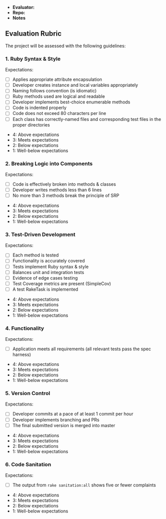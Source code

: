 * **Evaluator:**
* **Repo:**
* **Notes**

## Evaluation Rubric

The project will be assessed with the following guidelines:

### 1. Ruby Syntax & Style

Expectations: 

- [ ] Applies appropriate attribute encapsulation  
- [ ] Developer creates instance and local variables appropriately
- [ ] Naming follows convention (is idiomatic)
- [ ] Ruby methods used are logical and readable  
- [ ] Developer implements best-choice enumerable methods
- [ ] Code is indented properly
- [ ] Code does not exceed 80 characters per line
- [ ] Each class has correctly-named files and corresponding test files in the proper directories

* 4: Above expectations
* 3: Meets expectations
* 2: Below expectations
* 1: Well-below expectations 

### 2. Breaking Logic into Components

Expectations: 

- [ ] Code is effectively broken into methods & classes 
- [ ] Developer writes methods less than 6 lines 
- [ ] No more than 3 methods break the principle of SRP 

* 4: Above expectations
* 3: Meets expectations
* 2: Below expectations
* 1: Well-below expectations

### 3. Test-Driven Development

Expectations: 

- [ ] Each method is tested  
- [ ] Functionality is accurately covered
- [ ] Tests implement Ruby syntax & style   
- [ ] Balances unit and integration tests 
- [ ] Evidence of edge cases testing 
- [ ] Test Coverage metrics are present (SimpleCov)
- [ ] A test RakeTask is implemented

* 4: Above expectations
* 3: Meets expectations
* 2: Below expectations
* 1: Well-below expectations

### 4. Functionality

Expectations: 

- [ ] Application meets all requirements (all relevant tests pass the spec harness)

* 4: Above expectations
* 3: Meets expectations
* 2: Below expectations
* 1: Well-below expectations

### 5. Version Control

Expectations: 

- [ ] Developer commits at a pace of at least 1 commit per hour
- [ ] Developer implements branching and PRs
- [ ] The final submitted version is merged into master

* 4: Above expectations
* 3: Meets expectations
* 2: Below expectations
* 1: Well-below expectations

### 6. Code Sanitation

Expectations: 

- [ ] The output from `rake sanitation:all` shows five or fewer complaints

* 4: Above expectations
* 3: Meets expectations
* 2: Below expectations
* 1: Well-below expectations
